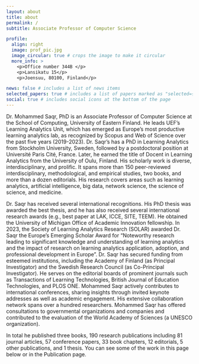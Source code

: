 ```yaml
---
layout: about
title: about
permalink: /
subtitle: Associate Professor of Computer Science

profile:
  align: right
  image: prof_pic.jpg
  image_circular: true # crops the image to make it circular
  more_info: >
    <p>Office number 344B </p>
    <p>Lansikatu 15</p>
    <p>Joensuu, 80100, Finland</p>

news: false # includes a list of news items
selected_papers: true # includes a list of papers marked as "selected={true}"
social: true # includes social icons at the bottom of the page
---
```


Dr. Mohammed Saqr, PhD is an Associate Professor of Computer Science at the School of Computing, University of Eastern Finland. He leads UEF’s Learning Analytics Unit, which has emerged as Europe’s most productive learning analytics lab, as recognized by Scopus and Web of Science over the past five years (2019-2023). 
Dr. Saqr’s has a PhD in Learning Analytics from Stockholm University, Sweden, followed by a postdoctoral position at Université Paris Cité, France. Later, he earned the title of Docent in Learning Analytics from the University of Oulu, Finland. His scholarly work is diverse, interdisciplinary, and prolific. It spans more than 150 peer-reviewed interdisciplinary, methodological, and empirical studies, two books, and more than a dozen editorials. His research covers areas such as learning analytics, artificial intelligence, big data, network science, the science of science, and medicine.

Dr. Saqr has received several international recognitions. His PhD thesis was awarded the best thesis, and he has also received several international research awards (e.g., best paper at LAK, ICCE, SITE, TEEM). He obtained the University of Michigan Office of Academic Innovation fellowship. In 2023, the Society of Learning Analytics Research (SOLAR) awarded Dr. Saqr the Europe’s Emerging Scholar Award for “Noteworthy research leading to significant knowledge and understanding of learning analytics and the impact of research on learning analytics application, adoption, and professional development in Europe”.
Dr. Saqr has secured funding from esteemed institutions, including the Academy of Finland (as Principal Investigator) and the Swedish Research Council (as Co-Principal Investigator). He serves on the editorial boards of prominent journals such as Transactions of Learning Technologies, British Journal of Education Technologies, and PLOS ONE. Mohammed Saqr actively contributes to international conferences, sharing insights through invited keynote addresses as well as academic engagement. His extensive collaboration network spans over a hundred researchers. Mohammed Saqr has offered consultations to governmental organizations and companies and contributed to the evaluation of the World Academy of Sciences (a UNESCO organization). 

In total he published three books, 190 research publications including 81 journal articles, 57 conference papers, 33 book chapters, 12 editorials, 5 other publications, and 1 thesis. You can see some of the work in this page below or in the Publication page.

